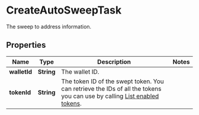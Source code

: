 

# CreateAutoSweepTask

The sweep to address information.

## Properties

| Name | Type | Description | Notes |
|------------ | ------------- | ------------- | -------------|
|**walletId** | **String** | The wallet ID. |  |
|**tokenId** | **String** | The token ID of the swept token. You can retrieve the IDs of all the tokens you can use by calling [List enabled tokens](https://www.cobo.com/developers/v2/api-references/wallets/list-enabled-tokens). |  |



